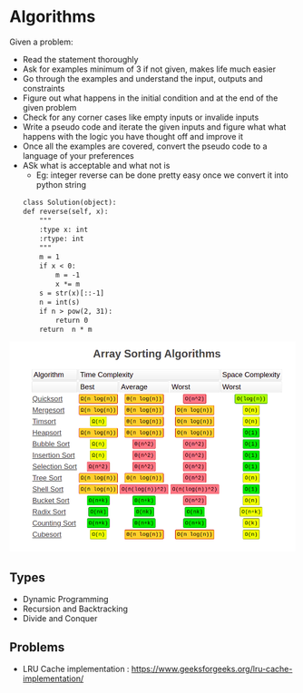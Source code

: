 # Algorithms

Given a problem:
- Read the statement thoroughly
- Ask for examples minimum of 3 if not given, makes life much easier
- Go through the examples and understand the input, outputs and constraints
- Figure out what happens in the initial condition and at the end of the given problem
- Check for any corner cases like empty inputs or invalide inputs
- Write a pseudo code and iterate the given inputs and figure what what happens with the logic you have thought off and improve it
- Once all the examples are covered, convert the pseudo code to a language of your preferences 
- ASk what is acceptable and what not is
    - Eg: integer reverse can be done pretty easy once we convert it into python string
    ```
    class Solution(object):
    def reverse(self, x):
        """
        :type x: int
        :rtype: int
        """
        m = 1
        if x < 0:
            m = -1
            x *= m
        s = str(x)[::-1]
        n = int(s)
        if n > pow(2, 31):
            return 0
        return  n * m 
    ```
![](images/sorting_o.png)

## Types   
- Dynamic Programming
- Recursion and Backtracking
- Divide and Conquer

## Problems
- LRU Cache implementation : https://www.geeksforgeeks.org/lru-cache-implementation/
